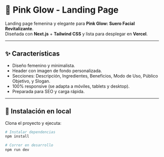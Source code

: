 # 🌸 Pink Glow - Landing Page

Landing page femenina y elegante para **Pink Glow: Suero Facial Revitalizante**.  
Diseñada con **Next.js** + **Tailwind CSS** y lista para desplegar en **Vercel**.

---

## ✨ Características
- Diseño femenino y minimalista.
- Header con imagen de fondo personalizada.
- Secciones: Descripción, Ingredientes, Beneficios, Modo de Uso, Público Objetivo, y Slogan.
- 100% responsive (se adapta a móviles, tablets y desktop).
- Preparada para SEO y carga rápida.

---

## 🚀 Instalación en local
Clona el proyecto y ejecuta:

```bash
# Instalar dependencias
npm install

# Correr en desarrollo
npm run dev

